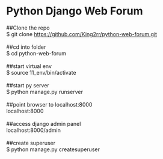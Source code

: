 # Python Django Web Forum
##Clone the repo<br>
$ git clone https://github.com/King2rr/python-web-forum.git<br>
<br>
##cd into folder<br>
$ cd python-web-forum<br>
<br>
##start virtual env<br>
$ source 11_env/bin/activate<br>
<br>
##start py server<br>
$ python manage.py runserver<br>
<br>
##point browser to localhost:8000<br>
localhost:8000<br>
<br>
##access django admin panel<br>
localhost:8000/admin<br>
<br>
##create superuser<br>
$ python manage.py createsuperuser<br>
